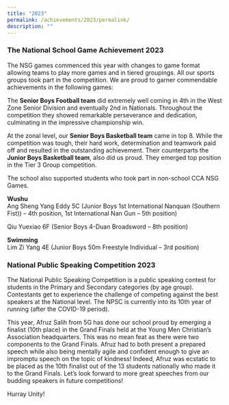 ```yaml
---
title: "2023"
permalink: /achievements/2023/permalink/
description: ""
---
```

### **The National School Game Achievement 2023**
The NSG games commenced this year with changes to game format allowing teams to play more games and in tiered groupings.  All our sports groups took part in the competition.  We are proud to garner commendable achievements in the following games:

The **Senior Boys Football team** did extremely well coming in 4th in the West Zone Senior Division and eventually 2nd in Nationals.  Throughout the competition they showed remarkable perseverance and dedication, culminating in the impressive championship win.

At the zonal level, our **Senior Boys Basketball team** came in top 8.  While the competition was tough, their hard work, determination and teamwork paid off and resulted in the outstanding achievement.  Their counterparts the **Junior Boys Basketball team**, also did us proud.  They emerged top position in the Tier 3 Group competition.

The school also supported students who took part in non-school CCA NSG Games.

**Wushu**<br>
Ang Sheng Yang Eddy 5C (Junior Boys 1st International Nanquan (Southern Fist)) – 4th position, 1st International Nan Gun – 5th position)

Qiu Yuexiao 6F (Senior Boys 4-Duan Broadsword – 8th position)

**Swimming** <br>
Lim Zi Yang 4E (Junior Boys 50m Freestyle Individual – 3rd position)


### **National Public Speaking Competition 2023**
The National Public Speaking Competition is a public speaking contest for students in the Primary and Secondary categories (by age group). Contestants get to experience the challenge of competing against the best speakers at the National level. The NPSC is currently into its 10th year of running (after the COVID-19 period).

This year, Afruz Salih from 5G has done our school proud by emerging a finalist (10th place) in the Grand Finals held at the Young Men Christian’s Association headquarters. This was no mean feat as there were two components to the Grand Finals. Afruz had to both present a prepared speech while also being mentally agile and confident enough to give an impromptu speech on the topic of kindness! Indeed, Afruz was ecstatic to be placed as the 10th finalist out of the 13 students nationally who made it to the Grand Finals. Let’s look forward to more great speeches from our budding speakers in future competitions!

Hurray Unity!